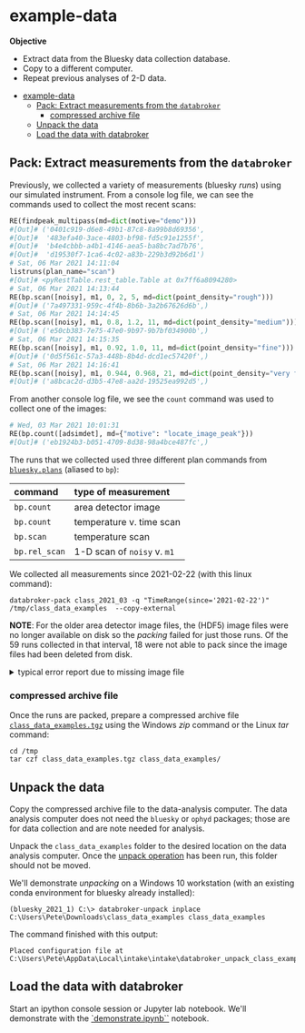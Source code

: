 # example-data

**Objective**

* Extract data from the Bluesky data collection database.
* Copy to a different computer.
* Repeat previous analyses of 2-D data.

- [example-data](#example-data)
  - [Pack: Extract measurements from the `databroker`](#pack-extract-measurements-from-the-databroker)
    - [compressed archive file](#compressed-archive-file)
  - [Unpack the data](#unpack-the-data)
  - [Load the data with databroker](#load-the-data-with-databroker)

## Pack: Extract measurements from the `databroker`

Previously, we collected a variety of measurements (bluesky *runs*)
using our simulated instrument. From a console log file, we can see the
commands used to collect the most recent scans:

```python
RE(findpeak_multipass(md=dict(motive="demo")))
#[Out]# ('0401c919-d6e8-49b1-87c8-8a99b8d69356',
#[Out]#  '483efa40-3ace-4803-bf98-fd5c91e1255f',
#[Out]#  'b4e4cbbb-a4b1-4146-aea5-ba8bc7ad7b76',
#[Out]#  'd19530f7-1ca6-4c02-a83b-229b3d92b6d1')
# Sat, 06 Mar 2021 14:11:04
listruns(plan_name="scan")
#[Out]# <pyRestTable.rest_table.Table at 0x7ff6a8094280>
# Sat, 06 Mar 2021 14:13:44
RE(bp.scan([noisy], m1, 0, 2, 5, md=dict(point_density="rough")))
#[Out]# ('7a497331-959c-4f4b-8b6b-3a2b67626d6b',)
# Sat, 06 Mar 2021 14:14:45
RE(bp.scan([noisy], m1, 0.8, 1.2, 11, md=dict(point_density="medium")))
#[Out]# ('e50cb383-7e75-47e0-9b97-9b7bf034900b',)
# Sat, 06 Mar 2021 14:15:35
RE(bp.scan([noisy], m1, 0.92, 1.0, 11, md=dict(point_density="fine")))
#[Out]# ('0d5f561c-57a3-448b-8b4d-dcd1ec57420f',)
# Sat, 06 Mar 2021 14:16:41
RE(bp.scan([noisy], m1, 0.944, 0.968, 21, md=dict(point_density="very fine")))
#[Out]# ('a8bcac2d-d3b5-47e8-aa2d-19525ea992d5',)
```

From another console log file, we see the `count` command was used to
collect one of the images:

```python
# Wed, 03 Mar 2021 10:01:31
RE(bp.count([adsimdet], md={"motive": "locate_image_peak"}))
#[Out]# ('eb1924b3-b051-4709-8d38-98a4bce487fc',)
```

The runs that we collected used three different plan commands from
[`bluesky.plans`](https://blueskyproject.io/bluesky/plans.html) (aliased
to `bp`):

command | type of measurement
:--- | :---
`bp.count` | area detector image
`bp.count` | temperature v. time scan
`bp.scan` | temperature scan
`bp.rel_scan` | 1-D scan of `noisy` v. `m1`

We collected all measurements since 2021-02-22 (with this linux
command):

    databroker-pack class_2021_03 -q "TimeRange(since='2021-02-22')" /tmp/class_data_examples  --copy-external

**NOTE**: For the older area detector image files, the (HDF5) image files were no
longer available on disk so the *packing* failed for just those runs.  Of
the 59 runs collected in that interval, 18 were not able to pack since
the image files had been deleted from disk.

<details>
<summary>typical error report due to missing image file</summary>

```
Error while exporting Run 'ec4915d9-f6f2-4b8d-85eb-cf4b3556b2f5'
Traceback (most recent call last):
  File "/home/prjemian/Apps/miniconda3/envs/bluesky_2021_1/lib/python3.8/site-packages/event_model/__init__.py", line 1041, in _attempt_with_retries
    return func(*args, **kwargs)
  File "/home/prjemian/Apps/miniconda3/envs/bluesky_2021_1/lib/python3.8/site-packages/area_detector_handlers/handlers.py", line 181, in __init__
    super().__init__(
  File "/home/prjemian/Apps/miniconda3/envs/bluesky_2021_1/lib/python3.8/site-packages/area_detector_handlers/handlers.py", line 117, in __init__
    self.open()
  File "/home/prjemian/Apps/miniconda3/envs/bluesky_2021_1/lib/python3.8/site-packages/area_detector_handlers/handlers.py", line 137, in open
    self._file = h5py.File(self._filename, "r")
  File "/home/prjemian/Apps/miniconda3/envs/bluesky_2021_1/lib/python3.8/site-packages/h5py/_hl/files.py", line 406, in __init__
    fid = make_fid(name, mode, userblock_size,
  File "/home/prjemian/Apps/miniconda3/envs/bluesky_2021_1/lib/python3.8/site-packages/h5py/_hl/files.py", line 173, in make_fid
    fid = h5f.open(name, flags, fapl=fapl)
  File "h5py/_objects.pyx", line 54, in h5py._objects.with_phil.wrapper
  File "h5py/_objects.pyx", line 55, in h5py._objects.with_phil.wrapper
  File "h5py/h5f.pyx", line 88, in h5py.h5f.open
OSError: Unable to open file (unable to open file: name = '/tmp/docker_ioc/iocad/tmp/images/742f7926-acb6-4346-b8e8_000.h5', errno = 2, error message = 'No such file or directory', flags = 0, o_flags = 0)

The above exception was the direct cause of the following exception:

Traceback (most recent call last):
  File "/home/prjemian/Apps/miniconda3/envs/bluesky_2021_1/lib/python3.8/site-packages/databroker_pack/_pack.py", line 228, in export_catalog
    artifacts, files = export_run(
  File "/home/prjemian/Apps/miniconda3/envs/bluesky_2021_1/lib/python3.8/site-packages/databroker_pack/_pack.py", line 346, in export_run
    files[key].update(run.get_file_list(doc))
  File "/home/prjemian/Apps/miniconda3/envs/bluesky_2021_1/lib/python3.8/site-packages/databroker/core.py", line 1132, in get_file_list
    handler = self.fillers['yes'].get_handler(resource)
  File "/home/prjemian/Apps/miniconda3/envs/bluesky_2021_1/lib/python3.8/site-packages/event_model/__init__.py", line 861, in get_handler
    handler = _attempt_with_retries(
  File "/home/prjemian/Apps/miniconda3/envs/bluesky_2021_1/lib/python3.8/site-packages/event_model/__init__.py", line 1052, in _attempt_with_retries
    raise error_to_raise from error
event_model.EventModelError: Error instantiating handler class <class 'event_model.SubclassedAreaDetectorHDF5Handler'> with Resource document Resource({'spec': 'AD_HDF5', 'root': '/', 'resource_path': 'tmp/docker_ioc/iocad/tmp/images/742f7926-acb6-4346-b8e8_000.h5', 'resource_kwargs': {'frame_per_point': 1}, 'path_semantics': 'posix', 'uid': '8d53eef4-2418-41d1-bdd6-122938631ecc', 'run_start': 'ec4915d9-f6f2-4b8d-85eb-cf4b3556b2f5'}). Its 'root' field / was *not* modified by root_map.
```

Additional files in this directory:

file | description
:--- | :---
`packing.log` | console output from `databroker-pack` command
`pack-log-errors.txt` | errors reported from `databroker-pack` command
`pack-uids-failed.txt` | uids of runs that could not be packed

</details>

### compressed archive file

Once the runs are packed, prepare a compressed archive file
[`class_data_examples.tgz`](class_data_examples.tgz) using the Windows
*zip* command or the Linux *tar* command:

    cd /tmp
    tar czf class_data_examples.tgz class_data_examples/

## Unpack the data

Copy the compressed archive file to the data-analysis computer.  The
data analysis computer does not need the `bluesky` or `ophyd` packages;
those are for data collection and are note needed for analysis.

Unpack the `class_data_examples` folder to the desired location on the
data analysis computer.  Once the [unpack
operation](https://blueskyproject.io/databroker-pack/usage.html#unpacking-a-packed-catalog)
has been run, this folder should not be moved.

We'll demonstrate *unpacking* on a Windows 10 workstation (with an
existing conda environment for bluesky already installed):

    (bluesky_2021_1) C:\> databroker-unpack inplace C:\Users\Pete\Downloads\class_data_examples class_data_examples

The command finished with this output:

    Placed configuration file at C:\Users\Pete\AppData\Local\intake\intake\databroker_unpack_class_example_data.yml

## Load the data with databroker

Start an ipython console session or Jupyter lab notebook.  We'll
demonstrate with the [`demonstrate.ipynb``](demonstrate.ipynb) notebook.
